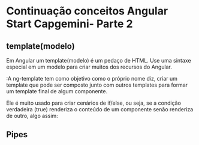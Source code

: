 # Continuação conceitos Angular Start Capgemini- Parte 2

## template(modelo)

Em Angular um template(modelo) é um pedaço de HTML. Use uma sintaxe especial em um modelo para criar muitos dos recursos do Angular.

<ng-template> :A ng-template tem como objetivo como o próprio nome diz, criar um template que pode ser composto junto com outros templates para formar um template final de algum componente.

Ele é muito usado para criar cenários de if/else, ou seja, se a condição verdadeira (true) renderiza o conteúdo de um componente senão renderiza de outro, algo assim:


  
## Pipes
